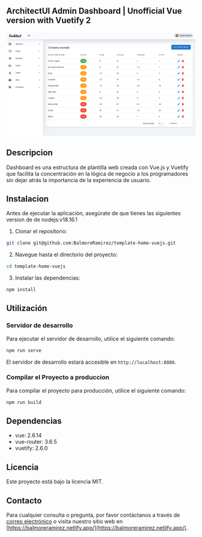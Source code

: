 ## ArchitectUI Admin Dashboard | Unofficial Vue version with Vuetify 2
![img_2.png](img_2.png)
## Descripcion
Dashboard es una estructura de plantilla web creada con Vue.js y Vuetify que facilita la concentración en la lógica de negocio a los programadores sin dejar atrás la importancia de la experiencia de usuario.
## Instalacion

Antes de ejecutar la aplicación, asegúrate de que tienes las siguientes version de de nodejs:v18.16.1
1. Clonar el repositorio:

```bash
git clone git@github.com:BalmoreRamirez/template-home-vuejs.git
```

2. Navegue hasta el directorio del proyecto:

```bash
cd template-home-vuejs
```

3. Instalar las dependencias:

```bash
npm install
```

## Utilización

### Servidor de desarrollo

Para ejecutar el servidor de desarrollo, utilice el siguiente comando:
```bash
npm run serve
```
El servidor de desarrollo estará accesible en `http://localhost:8080`.

### Compilar el Proyecto a produccion

Para compilar el proyecto para producción, utilice el siguiente comando:
```bash
npm run build
```
## Dependencias

- vue: 2.6.14
- vue-router: 3.6.5
- vuetify: 2.6.0

## Licencia

Este proyecto está bajo la licencia MIT.

## Contacto

Para cualquier consulta o pregunta, por favor contáctanos a través de [correo electrónico](mailto:camaleoncode@gmail.com) o visita nuestro sitio web en [https://balmoreramirez.netlify.app/](https://balmoreramirez.netlify.app/).
